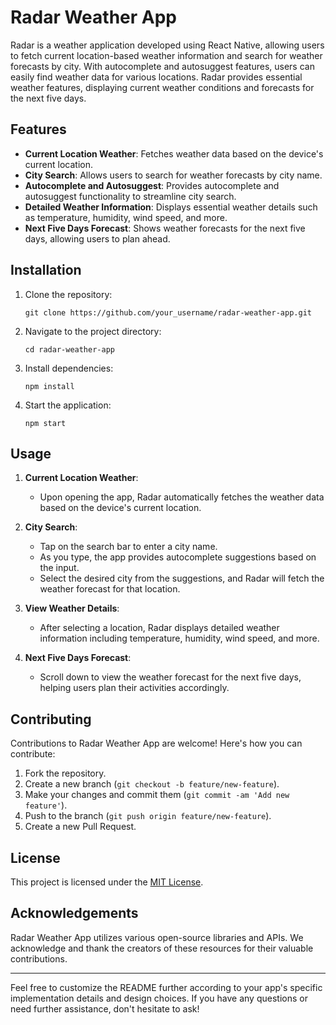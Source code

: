 # Radar Weather App

Radar is a weather application developed using React Native, allowing users to fetch current location-based weather information and search for weather forecasts by city. With autocomplete and autosuggest features, users can easily find weather data for various locations. Radar provides essential weather features, displaying current weather conditions and forecasts for the next five days.

## Features

- **Current Location Weather**: Fetches weather data based on the device's current location.
- **City Search**: Allows users to search for weather forecasts by city name.
- **Autocomplete and Autosuggest**: Provides autocomplete and autosuggest functionality to streamline city search.
- **Detailed Weather Information**: Displays essential weather details such as temperature, humidity, wind speed, and more.
- **Next Five Days Forecast**: Shows weather forecasts for the next five days, allowing users to plan ahead.

## Installation

1. Clone the repository:

   ```
   git clone https://github.com/your_username/radar-weather-app.git
   ```

2. Navigate to the project directory:

   ```
   cd radar-weather-app
   ```

3. Install dependencies:

   ```
   npm install
   ```

4. Start the application:

   ```
   npm start
   ```

## Usage

1. **Current Location Weather**:
   - Upon opening the app, Radar automatically fetches the weather data based on the device's current location.

2. **City Search**:
   - Tap on the search bar to enter a city name.
   - As you type, the app provides autocomplete suggestions based on the input.
   - Select the desired city from the suggestions, and Radar will fetch the weather forecast for that location.

3. **View Weather Details**:
   - After selecting a location, Radar displays detailed weather information including temperature, humidity, wind speed, and more.

4. **Next Five Days Forecast**:
   - Scroll down to view the weather forecast for the next five days, helping users plan their activities accordingly.

## Contributing

Contributions to Radar Weather App are welcome! Here's how you can contribute:

1. Fork the repository.
2. Create a new branch (`git checkout -b feature/new-feature`).
3. Make your changes and commit them (`git commit -am 'Add new feature'`).
4. Push to the branch (`git push origin feature/new-feature`).
5. Create a new Pull Request.

## License

This project is licensed under the [MIT License](https://opensource.org/licenses/MIT).

## Acknowledgements

Radar Weather App utilizes various open-source libraries and APIs. We acknowledge and thank the creators of these resources for their valuable contributions.

---

Feel free to customize the README further according to your app's specific implementation details and design choices. If you have any questions or need further assistance, don't hesitate to ask!
